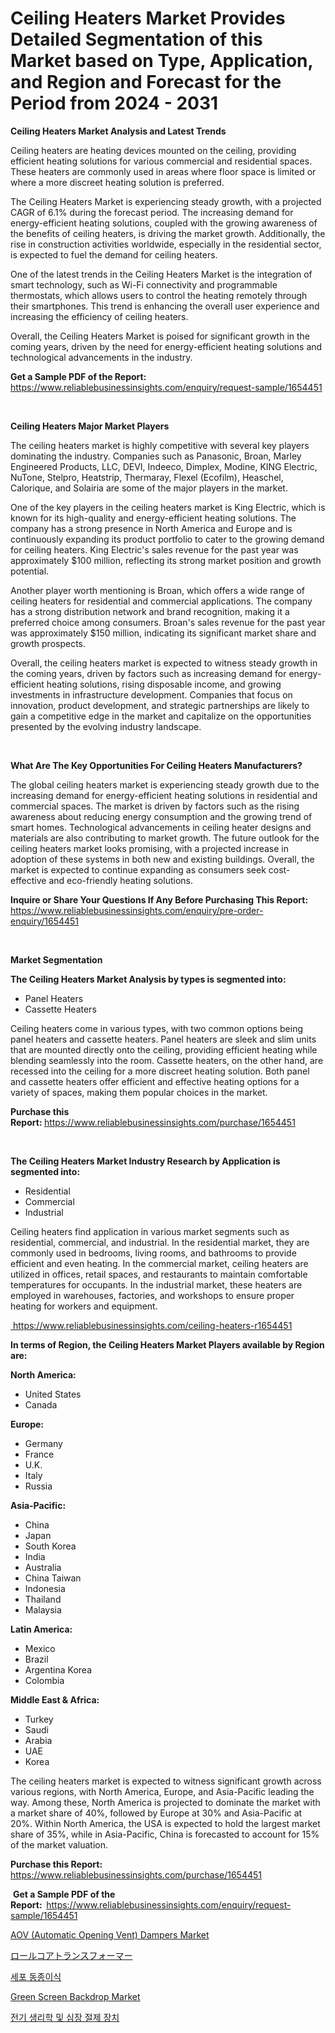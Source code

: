 <p><h1>Ceiling Heaters Market Provides Detailed Segmentation of this Market based on Type, Application, and Region and Forecast for the Period from 2024 - 2031</h1></p><p><strong>Ceiling Heaters Market Analysis and Latest Trends</strong></p>
<p><p>Ceiling heaters are heating devices mounted on the ceiling, providing efficient heating solutions for various commercial and residential spaces. These heaters are commonly used in areas where floor space is limited or where a more discreet heating solution is preferred.</p><p>The Ceiling Heaters Market is experiencing steady growth, with a projected CAGR of 6.1% during the forecast period. The increasing demand for energy-efficient heating solutions, coupled with the growing awareness of the benefits of ceiling heaters, is driving the market growth. Additionally, the rise in construction activities worldwide, especially in the residential sector, is expected to fuel the demand for ceiling heaters.</p><p>One of the latest trends in the Ceiling Heaters Market is the integration of smart technology, such as Wi-Fi connectivity and programmable thermostats, which allows users to control the heating remotely through their smartphones. This trend is enhancing the overall user experience and increasing the efficiency of ceiling heaters.</p><p>Overall, the Ceiling Heaters Market is poised for significant growth in the coming years, driven by the need for energy-efficient heating solutions and technological advancements in the industry.</p></p>
<p><strong>Get a Sample PDF of the Report:&nbsp;</strong> <a href="https://www.reliablebusinessinsights.com/enquiry/request-sample/1654451">https://www.reliablebusinessinsights.com/enquiry/request-sample/1654451</a></p>
<p>&nbsp;</p>
<p><strong>Ceiling Heaters Major Market Players</strong></p>
<p><p>The ceiling heaters market is highly competitive with several key players dominating the industry. Companies such as Panasonic, Broan, Marley Engineered Products, LLC, DEVI, Indeeco, Dimplex, Modine, KING Electric, NuTone, Stelpro, Heatstrip, Thermaray, Flexel (Ecofilm), Heaschel, Calorique, and Solairia are some of the major players in the market.</p><p>One of the key players in the ceiling heaters market is King Electric, which is known for its high-quality and energy-efficient heating solutions. The company has a strong presence in North America and Europe and is continuously expanding its product portfolio to cater to the growing demand for ceiling heaters. King Electric's sales revenue for the past year was approximately $100 million, reflecting its strong market position and growth potential.</p><p>Another player worth mentioning is Broan, which offers a wide range of ceiling heaters for residential and commercial applications. The company has a strong distribution network and brand recognition, making it a preferred choice among consumers. Broan's sales revenue for the past year was approximately $150 million, indicating its significant market share and growth prospects.</p><p>Overall, the ceiling heaters market is expected to witness steady growth in the coming years, driven by factors such as increasing demand for energy-efficient heating solutions, rising disposable income, and growing investments in infrastructure development. Companies that focus on innovation, product development, and strategic partnerships are likely to gain a competitive edge in the market and capitalize on the opportunities presented by the evolving industry landscape.</p></p>
<p>&nbsp;</p>
<p><strong>What Are The Key Opportunities For Ceiling Heaters Manufacturers?</strong></p>
<p><p>The global ceiling heaters market is experiencing steady growth due to the increasing demand for energy-efficient heating solutions in residential and commercial spaces. The market is driven by factors such as the rising awareness about reducing energy consumption and the growing trend of smart homes. Technological advancements in ceiling heater designs and materials are also contributing to market growth. The future outlook for the ceiling heaters market looks promising, with a projected increase in adoption of these systems in both new and existing buildings. Overall, the market is expected to continue expanding as consumers seek cost-effective and eco-friendly heating solutions.</p></p>
<p><strong>Inquire or Share Your Questions If Any Before Purchasing This Report:</strong> <a href="https://www.reliablebusinessinsights.com/enquiry/pre-order-enquiry/1654451">https://www.reliablebusinessinsights.com/enquiry/pre-order-enquiry/1654451</a></p>
<p>&nbsp;</p>
<p><strong>Market Segmentation</strong></p>
<p><strong>The Ceiling Heaters Market Analysis by types is segmented into:</strong></p>
<p><ul><li>Panel Heaters</li><li>Cassette Heaters</li></ul></p>
<p><p>Ceiling heaters come in various types, with two common options being panel heaters and cassette heaters. Panel heaters are sleek and slim units that are mounted directly onto the ceiling, providing efficient heating while blending seamlessly into the room. Cassette heaters, on the other hand, are recessed into the ceiling for a more discreet heating solution. Both panel and cassette heaters offer efficient and effective heating options for a variety of spaces, making them popular choices in the market.</p></p>
<p><strong>Purchase this Report:&nbsp;</strong><a href="https://www.reliablebusinessinsights.com/purchase/1654451">https://www.reliablebusinessinsights.com/purchase/1654451</a></p>
<p>&nbsp;</p>
<p><strong>The Ceiling Heaters Market Industry Research by Application is segmented into:</strong></p>
<p><ul><li>Residential</li><li>Commercial</li><li>Industrial</li></ul></p>
<p><p>Ceiling heaters find application in various market segments such as residential, commercial, and industrial. In the residential market, they are commonly used in bedrooms, living rooms, and bathrooms to provide efficient and even heating. In the commercial market, ceiling heaters are utilized in offices, retail spaces, and restaurants to maintain comfortable temperatures for occupants. In the industrial market, these heaters are employed in warehouses, factories, and workshops to ensure proper heating for workers and equipment.</p></p>
<p><a href="https://www.reliablebusinessinsights.com/ceiling-heaters-r1654451">&nbsp;https://www.reliablebusinessinsights.com/ceiling-heaters-r1654451</a></p>
<p><strong>In terms of Region, the Ceiling Heaters Market Players available by Region are:</strong></p>
<p>
    <p> <strong> North America: </strong>
        <ul>
            <li>United States</li>
            <li>Canada</li>
        </ul>
        </p> 
    <p> <strong> Europe: </strong>
        <ul>
            <li>Germany</li>
            <li>France</li>
            <li>U.K.</li>
            <li>Italy</li>
            <li>Russia</li>
        </ul>
        </p> 
    <p> <strong> Asia-Pacific: </strong>
        <ul>
            <li>China</li>
            <li>Japan</li>
            <li>South Korea</li>
            <li>India</li>
            <li>Australia</li>
            <li>China Taiwan</li>
            <li>Indonesia</li>
            <li>Thailand</li>
            <li>Malaysia</li>
        </ul>
        </p> 
    <p> <strong> Latin America: </strong>
        <ul>
            <li>Mexico</li>
            <li>Brazil</li>
            <li>Argentina Korea</li>
            <li>Colombia</li>
        </ul>
        </p> 
    <p> <strong> Middle East & Africa: </strong>
        <ul>
            <li>Turkey</li>
            <li>Saudi</li>
            <li>Arabia</li>
            <li>UAE</li>
            <li>Korea</li>
        </ul>
    </p>
    </p>
<p><p>The ceiling heaters market is expected to witness significant growth across various regions, with North America, Europe, and Asia-Pacific leading the way. Among these, North America is projected to dominate the market with a market share of 40%, followed by Europe at 30% and Asia-Pacific at 20%. Within North America, the USA is expected to hold the largest market share of 35%, while in Asia-Pacific, China is forecasted to account for 15% of the market valuation.</p></p>
<p><strong>Purchase this Report: </strong><a href="https://www.reliablebusinessinsights.com/purchase/1654451">https://www.reliablebusinessinsights.com/purchase/1654451</a></p>
<p>&nbsp;<strong>Get a Sample PDF of the Report:&nbsp;&nbsp;</strong><a href="https://www.reliablebusinessinsights.com/enquiry/request-sample/1654451">https://www.reliablebusinessinsights.com/enquiry/request-sample/1654451</a></p>
<p><strong></strong></p>
<p><p><a href="https://github.com/GroverBarry/Market-Research-Report-List-5/blob/main/aov-automatic-opening-vent-dampers-market.md">AOV (Automatic Opening Vent) Dampers Market</a></p><p><a href="https://github.com/LeoraEber/Market-Research-Report-List-1/blob/main/4996031144483.md">ロールコアトランスフォーマー</a></p><p><a href="https://github.com/msujons1512/Market-Research-Report-List-1/blob/main/6071169152217.md">세포 동종이식</a></p><p><a href="https://github.com/lylyparadise/Market-Research-Report-List-3/blob/main/green-screen-backdrop-market.md">Green Screen Backdrop Market</a></p><p><a href="https://github.com/admichael111/Market-Research-Report-List-1/blob/main/7526063152216.md">전기 생리학 및 심장 절제 장치</a></p></p>